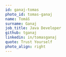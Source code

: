 ```yaml
---
id: ganaj-tomas
photo_id: tomas-ganaj
name: Tomáš
surname: Ganaj
job_title: Java Developer
github: tganaj
linkedin: in/tomasganaj
quote: Trust Yourself
photo_align: right
---
```

